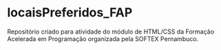 # locaisPreferidos_FAP
Repositório criado para atividade do módulo de HTML/CSS da Formação Acelerada em Programação organizada pela SOFTEX Pernambuco.
